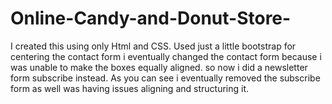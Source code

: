 # Online-Candy-and-Donut-Store-
I created this using only Html and CSS. Used just a little bootstrap for centering the contact form 
i eventually changed the contact form because i was unable to make the boxes equally aligned. so now i did a newsletter form subscribe instead. 
As you can see i eventually removed the subscribe form as well was having issues aligning and structuring it. 
